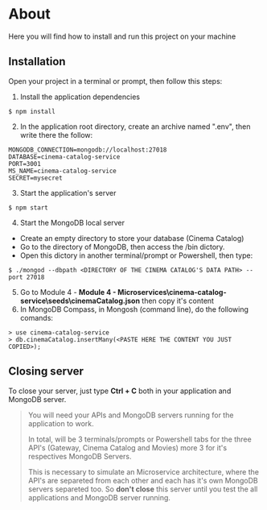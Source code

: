 # About
Here you will find how to install and run this project on your machine

## Installation
Open your project in a terminal or prompt, then follow this steps:

1. Install the application dependencies 
```
$ npm install
```
2. In the application root directory, create an archive named ".env", then write there the follow:
```
MONGODB_CONNECTION=mongodb://localhost:27018
DATABASE=cinema-catalog-service
PORT=3001
MS_NAME=cinema-catalog-service
SECRET=mysecret
```
3. Start the application's server
```    
$ npm start
```
4. Start the MongoDB local server
- Create an empty directory to store your database (Cinema Catalog)
- Go to the directory of MongoDB, then access the /bin dictory.
- Open this dictory in another terminal/prompt or Powershell, then type:
```    
$ ./mongod --dbpath <DIRECTORY OF THE CINEMA CATALOG'S DATA PATH> --port 27018
```
5. Go to Module 4 - **Module 4 - Microservices\cinema-catalog-service\seeds\cinemaCatalog.json** then copy it's content
6. In MongoDB Compass, in Mongosh (command line), do the following comands:
```    
> use cinema-catalog-service
> db.cinemaCatalog.insertMany(<PASTE HERE THE CONTENT YOU JUST COPIED>);
```

## Closing server
To close your server, just type **Ctrl + C** both in your application and MongoDB server.

> You will need your APIs and MongoDB servers running for the application to work. 
> 
> In total, will be 3 terminals/prompts or Powershell tabs for the three API's (Gateway, Cinema Catalog and Movies) more 3 for it's respectives MongoDB Servers.
>
> This is necessary to simulate an Microservice architecture, where the API's are separeted from each other and each has it's own MongoDB servers separeted too.
> So **don't close** this server until you test the all applications and MongoDB server running.
